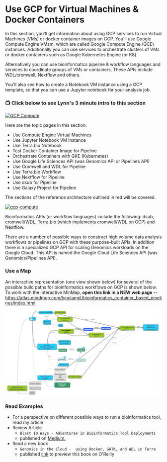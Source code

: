 # Use GCP for Virtual Machines & Docker Containers

In this section, you'll get information about using GCP services to run Virtual Machines (VMs) or docker container images on GCP.  You'll use Google Compute Engine VMsm, which are called Google Compute Engine (GCE) instances.  Additionally you can use services to orchestrate clusters of VMs or docker containers such as Google Kubernetes Engine (or K8).  

Alternatively you can use bioinformatics pipeline & workflow languages and services to coordinate groups of VMs or containers.  These APIs include WDL/cromwell, Nextflow and others.

You'll also see how to create a Notebook VM instance using a GCP template, so that you can use a Jupyter notebook for your analysis job.

### 📺 Click below to see Lynn's 3 minute intro to this section  
[![GCP Compute](http://img.youtube.com/vi/hTdBDlrf80w/0.jpg)](http://www.youtube.com/watch?v=hTdBDlrf80w "Intro GCP Services for Compute")

Here are the topic pages in this section:

- Use Compute Engine Virtual Machines
- Use Jupyter Notebook VM Instance
- Use Terra.bio Notebook
- Test Docker Container Image for Pipeline
- Orchestrate Containers with GKE (Kubernetes)
- Use Google Life Sciences API (was Genomics API or Pipelines API)
- Use Cromwell and WDL for Pipeline
- Use Terra.bio Workflow
- Use Nextflow for Pipeline
- Use dsub for Pipeline
- Use Galaxy Project for Pipeline

The sections of the reference architecture outlined in red will be covered.

[![gcp-compute](/images/compute.png)]()

Bioinformatics APIs (or workflow languages) include the following: dsub, cromwell/WDL, Terra.bio (which implements cromwell/WDL on GCP) and Nextflow. 

There are a number of possible ways to construct high volume data analysis workflows or pipelines on GCP with these purpose-built APIs.  In addition there is a specialized GCP API for scaling Genomics workloads on the Google Cloud. This API is named the Google Cloud Life Sciences API (was Genomics/Pipelines API).  

### Use a Map

An interactive representation (one view shown below) for several of the possible build paths for bioinformatics workflows on GCP is shown below.  To work with the interactive MinMap, **open this link in a NEW web page** -- https://atlas.mindmup.com/lynnlangit/bioinformatics_container_based_pipelines/index.html

[![workflows](/images/workflows.png)]() 

### Read Examples

- For a perspective on different possible ways to run a bioinformatics tool, read my article
- Review Article 
    - `Blast 10 Ways - Adventures in Bioinformatics Tool Deployments` 
    - published on [Medium.](https://medium.com/@lynnlangit/blast-10-ways-3db78f881059)
- Read a new book 
    - `Genomics in the Cloud -  using Docker, GATK, and WDL in Terra`
    - published [link](http://shop.oreilly.com/product/0636920058182.do) to preview this book on O'Reilly


